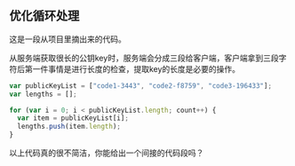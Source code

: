 ## 优化循环处理

这是一段从项目里摘出来的代码。

从服务端获取很长的公钥key时，服务端会分成三段给客户端，客户端拿到三段字符后第一件事情是进行长度的检查，提取key的长度是必要的操作。
```javascript
var publicKeyList = ["code1-3443", "code2-f8759", "code3-196433"];
var lengths = [];

for (var i = 0; i < publicKeyList.length; count++) {
  var item = publicKeyList[i];
  lengths.push(item.length);
}
```
以上代码真的很不简洁，你能给出一个间接的代码段吗？


